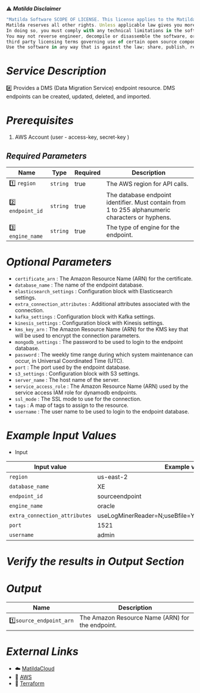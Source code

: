 :warning: ***Matilda Disclaimer***
```javascript
"Matilda Software SCOPE OF LICENSE. This license applies to the Matilda cloud product. The software is licensed, not sold. This agreement only gives you some rights to use the software. 
Matilda reserves all other rights. Unless applicable law gives you more rights despite this limitation, you may use the software only as expressly permitted in this agreement. 
In doing so, you must comply with any technical limitations in the software that only allow you to use it in certain ways. 
You may not reverse engineer, decompile or disassemble the software, or otherwise attempt to derive the source code for the software except and solely to the extent required by 
third party licensing terms governing use of certain open source components that may be included in the software; remove, minimize, block or modify any notices of Matilda or its suppliers in the software; 
Use the software in any way that is against the law; share, publish, rent or lease the software, or provide the software as a offering for others to use."
```

# *Service Description*
:hash: Provides a DMS (Data Migration Service) endpoint resource. DMS endpoints can be created, updated, deleted, and imported.

# *Prerequisites*
1. AWS Account (user - access-key, secret-key )


## *Required Parameters*
| Name | Type | Required | Description |
| --- | --- | --- | --- |
|:one: `region` | `string` | true | The AWS region for API calls. |
|:two: `endpoint_id` | `string` | true | The database endpoint identifier. Must contain from 1 to 255 alphanumeric characters or hyphens. |
|:three: `engine_name` | `string` | true | The type of engine for the endpoint. |


# *Optional Parameters*
* `certificate_arn` : The Amazon Resource Name (ARN) for the certificate.
* `database_name` : The name of the endpoint database.
* `elasticsearch_settings` : Configuration block with Elasticsearch settings.
* `extra_connection_attributes` : Additional attributes associated with the connection.
* `kafka_settings` : Configuration block with Kafka settings.
* `kinesis_settings` : Configuration block with Kinesis settings.
* `kms_key_arn` : The Amazon Resource Name (ARN) for the KMS key that will be used to encrypt the connection parameters.
* `mongodb_settings` : The password to be used to login to the endpoint database.
* `password` : The weekly time range during which system maintenance can occur, in Universal Coordinated Time (UTC).
* `port` : The port used by the endpoint database.
* `s3_settings` : 	Configuration block with S3 settings.
* `server_name` : 	The host name of the server.
* `service_access_role` : 	The Amazon Resource Name (ARN) used by the service access IAM role for dynamodb endpoints.
* `ssl_mode` : 	The SSL mode to use for the connection.
* `tags` : 	A map of tags to assign to the resource.
* `username` : 	The user name to be used to login to the endpoint database.

# *Example Input Values*
* Input

| Input value                             | Example values                                                                           |
|-----------------------------------------|------------------------------------------------------------------------------------------|
| `region`                                | us-east-2                                                                                | 
| `database_name`                         | XE                                                                                       | 
| `endpoint_id`                           | sourceendpoint                                                                           | 
| `engine_name`                           | oracle                                                                                   | 
| `extra_connection_attributes`           | useLogMinerReader=N;useBfile=Y;addSupplementalLogging=Y;                                 | 
| `port`                                  | 1521                                                                                     | 
| `username`                              | admin                                                                                    | 


# *Verify the results in Output Section*
# *Output*
| Name | Description |
| ------------- | ------------- |
|  :one:`source_endpoint_arn` | The Amazon Resource Name (ARN) for the endpoint. |

# *External Links*
* :cloud: [MatildaCloud](https://www.matildacloud.com/docs/ "Matildacloud")
* :link: [AWS](https://aws.amazon.com/console/)
* :link: [Terraform](https://registry.terraform.io/providers/hashicorp/aws/latest/docs)



